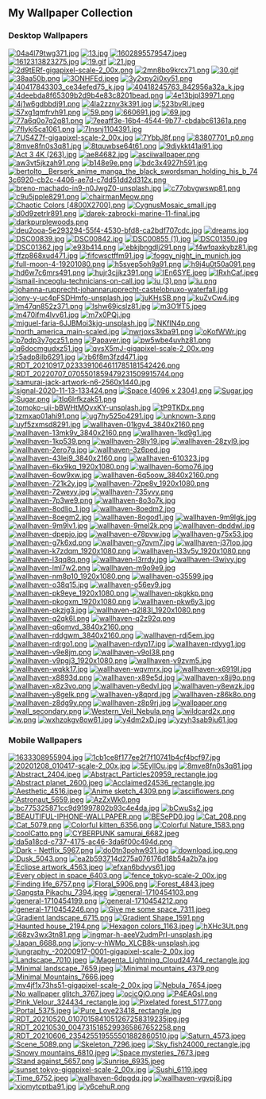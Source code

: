 ## My Wallpaper Collection
### Desktop Wallpapers

[![04a4l79twg371.jpg](https://raw.githubusercontent.com/ropapermaker/Wallpapers/master/thumbnails/04a4l79twg371.jpg)](https://raw.githubusercontent.com/ropapermaker/Wallpapers/master/papes/04a4l79twg371.jpg)
[![13.jpg](https://raw.githubusercontent.com/ropapermaker/Wallpapers/master/thumbnails/13.jpg)](https://raw.githubusercontent.com/ropapermaker/Wallpapers/master/papes/13.jpg)
[![1602895579547.jpeg](https://raw.githubusercontent.com/ropapermaker/Wallpapers/master/thumbnails/1602895579547.jpeg)](https://raw.githubusercontent.com/ropapermaker/Wallpapers/master/papes/1602895579547.jpeg)
[![1612313823275.jpg](https://raw.githubusercontent.com/ropapermaker/Wallpapers/master/thumbnails/1612313823275.jpg)](https://raw.githubusercontent.com/ropapermaker/Wallpapers/master/papes/1612313823275.jpg)
[![19.gif](https://raw.githubusercontent.com/ropapermaker/Wallpapers/master/thumbnails/19.gif)](https://raw.githubusercontent.com/ropapermaker/Wallpapers/master/papes/19.gif)
[![21.jpg](https://raw.githubusercontent.com/ropapermaker/Wallpapers/master/thumbnails/21.jpg)](https://raw.githubusercontent.com/ropapermaker/Wallpapers/master/papes/21.jpg)
[![2d9tERf-gigapixel-scale-2_00x.png](https://raw.githubusercontent.com/ropapermaker/Wallpapers/master/thumbnails/2d9tERf-gigapixel-scale-2_00x.png)](https://raw.githubusercontent.com/ropapermaker/Wallpapers/master/papes/2d9tERf-gigapixel-scale-2_00x.png)
[![2mn8bo9krcx71.png](https://raw.githubusercontent.com/ropapermaker/Wallpapers/master/thumbnails/2mn8bo9krcx71.png)](https://raw.githubusercontent.com/ropapermaker/Wallpapers/master/papes/2mn8bo9krcx71.png)
[![30.gif](https://raw.githubusercontent.com/ropapermaker/Wallpapers/master/thumbnails/30.gif)](https://raw.githubusercontent.com/ropapermaker/Wallpapers/master/papes/30.gif)
[![38aa50b.png](https://raw.githubusercontent.com/ropapermaker/Wallpapers/master/thumbnails/38aa50b.png)](https://raw.githubusercontent.com/ropapermaker/Wallpapers/master/papes/38aa50b.png)
[![3ONHFEd.jpeg](https://raw.githubusercontent.com/ropapermaker/Wallpapers/master/thumbnails/3ONHFEd.jpeg)](https://raw.githubusercontent.com/ropapermaker/Wallpapers/master/papes/3ONHFEd.jpeg)
[![3y2xpy2i0xy51.png](https://raw.githubusercontent.com/ropapermaker/Wallpapers/master/thumbnails/3y2xpy2i0xy51.png)](https://raw.githubusercontent.com/ropapermaker/Wallpapers/master/papes/3y2xpy2i0xy51.png)
[![40417843303_ce34efed75_k.jpg](https://raw.githubusercontent.com/ropapermaker/Wallpapers/master/thumbnails/40417843303_ce34efed75_k.jpg)](https://raw.githubusercontent.com/ropapermaker/Wallpapers/master/papes/40417843303_ce34efed75_k.jpg)
[![40418245763_842956a32a_k.jpg](https://raw.githubusercontent.com/ropapermaker/Wallpapers/master/thumbnails/40418245763_842956a32a_k.jpg)](https://raw.githubusercontent.com/ropapermaker/Wallpapers/master/papes/40418245763_842956a32a_k.jpg)
[![4deebda8f65309b2d9b4e83c8201bead.png](https://raw.githubusercontent.com/ropapermaker/Wallpapers/master/thumbnails/4deebda8f65309b2d9b4e83c8201bead.png)](https://raw.githubusercontent.com/ropapermaker/Wallpapers/master/papes/4deebda8f65309b2d9b4e83c8201bead.png)
[![4e13bjpl39971.png](https://raw.githubusercontent.com/ropapermaker/Wallpapers/master/thumbnails/4e13bjpl39971.png)](https://raw.githubusercontent.com/ropapermaker/Wallpapers/master/papes/4e13bjpl39971.png)
[![4j1w6gdbbdj91.png](https://raw.githubusercontent.com/ropapermaker/Wallpapers/master/thumbnails/4j1w6gdbbdj91.png)](https://raw.githubusercontent.com/ropapermaker/Wallpapers/master/papes/4j1w6gdbbdj91.png)
[![4la2zznv3k391.jpg](https://raw.githubusercontent.com/ropapermaker/Wallpapers/master/thumbnails/4la2zznv3k391.jpg)](https://raw.githubusercontent.com/ropapermaker/Wallpapers/master/papes/4la2zznv3k391.jpg)
[![523bvRl.jpeg](https://raw.githubusercontent.com/ropapermaker/Wallpapers/master/thumbnails/523bvRl.jpeg)](https://raw.githubusercontent.com/ropapermaker/Wallpapers/master/papes/523bvRl.jpeg)
[![57xg1qmfrvh91.png](https://raw.githubusercontent.com/ropapermaker/Wallpapers/master/thumbnails/57xg1qmfrvh91.png)](https://raw.githubusercontent.com/ropapermaker/Wallpapers/master/papes/57xg1qmfrvh91.png)
[![59.png](https://raw.githubusercontent.com/ropapermaker/Wallpapers/master/thumbnails/59.png)](https://raw.githubusercontent.com/ropapermaker/Wallpapers/master/papes/59.png)
[![660691.jpg](https://raw.githubusercontent.com/ropapermaker/Wallpapers/master/thumbnails/660691.jpg)](https://raw.githubusercontent.com/ropapermaker/Wallpapers/master/papes/660691.jpg)
[![69.jpg](https://raw.githubusercontent.com/ropapermaker/Wallpapers/master/thumbnails/69.jpg)](https://raw.githubusercontent.com/ropapermaker/Wallpapers/master/papes/69.jpg)
[![77a6q0o7g2q81.png](https://raw.githubusercontent.com/ropapermaker/Wallpapers/master/thumbnails/77a6q0o7g2q81.png)](https://raw.githubusercontent.com/ropapermaker/Wallpapers/master/papes/77a6q0o7g2q81.png)
[![7eeaff3e-16b4-4544-9b77-cbdabc61361a.png](https://raw.githubusercontent.com/ropapermaker/Wallpapers/master/thumbnails/7eeaff3e-16b4-4544-9b77-cbdabc61361a.png)](https://raw.githubusercontent.com/ropapermaker/Wallpapers/master/papes/7eeaff3e-16b4-4544-9b77-cbdabc61361a.png)
[![7flyki5ca1061.png](https://raw.githubusercontent.com/ropapermaker/Wallpapers/master/thumbnails/7flyki5ca1061.png)](https://raw.githubusercontent.com/ropapermaker/Wallpapers/master/papes/7flyki5ca1061.png)
[![7lnsnj1104391.jpg](https://raw.githubusercontent.com/ropapermaker/Wallpapers/master/thumbnails/7lnsnj1104391.jpg)](https://raw.githubusercontent.com/ropapermaker/Wallpapers/master/papes/7lnsnj1104391.jpg)
[![7US4Z7f-gigapixel-scale-2_00x.jpg](https://raw.githubusercontent.com/ropapermaker/Wallpapers/master/thumbnails/7US4Z7f-gigapixel-scale-2_00x.jpg)](https://raw.githubusercontent.com/ropapermaker/Wallpapers/master/papes/7US4Z7f-gigapixel-scale-2_00x.jpg)
[![7YbbJ8f.png](https://raw.githubusercontent.com/ropapermaker/Wallpapers/master/thumbnails/7YbbJ8f.png)](https://raw.githubusercontent.com/ropapermaker/Wallpapers/master/papes/7YbbJ8f.png)
[![83807701_p0.png](https://raw.githubusercontent.com/ropapermaker/Wallpapers/master/thumbnails/83807701_p0.png)](https://raw.githubusercontent.com/ropapermaker/Wallpapers/master/papes/83807701_p0.png)
[![8mve8fn0s3q81.jpg](https://raw.githubusercontent.com/ropapermaker/Wallpapers/master/thumbnails/8mve8fn0s3q81.jpg)](https://raw.githubusercontent.com/ropapermaker/Wallpapers/master/papes/8mve8fn0s3q81.jpg)
[![8tquwbse64t61.png](https://raw.githubusercontent.com/ropapermaker/Wallpapers/master/thumbnails/8tquwbse64t61.png)](https://raw.githubusercontent.com/ropapermaker/Wallpapers/master/papes/8tquwbse64t61.png)
[![9djykkt41ai91.jpg](https://raw.githubusercontent.com/ropapermaker/Wallpapers/master/thumbnails/9djykkt41ai91.jpg)](https://raw.githubusercontent.com/ropapermaker/Wallpapers/master/papes/9djykkt41ai91.jpg)
[![Act 3 4K (263).jpg](https://raw.githubusercontent.com/ropapermaker/Wallpapers/master/thumbnails/Act%203%204K%20(263).jpg)](https://raw.githubusercontent.com/ropapermaker/Wallpapers/master/papes/Act%203%204K%20(263).jpg)
[![ae84682.jpg](https://raw.githubusercontent.com/ropapermaker/Wallpapers/master/thumbnails/ae84682.jpg)](https://raw.githubusercontent.com/ropapermaker/Wallpapers/master/papes/ae84682.jpg)
[![asciiwallpaper.png](https://raw.githubusercontent.com/ropapermaker/Wallpapers/master/thumbnails/asciiwallpaper.png)](https://raw.githubusercontent.com/ropapermaker/Wallpapers/master/papes/asciiwallpaper.png)
[![aw3vt5jkzah91.png](https://raw.githubusercontent.com/ropapermaker/Wallpapers/master/thumbnails/aw3vt5jkzah91.png)](https://raw.githubusercontent.com/ropapermaker/Wallpapers/master/papes/aw3vt5jkzah91.png)
[![b148e9e.png](https://raw.githubusercontent.com/ropapermaker/Wallpapers/master/thumbnails/b148e9e.png)](https://raw.githubusercontent.com/ropapermaker/Wallpapers/master/papes/b148e9e.png)
[![bdc3x4927h591.jpg](https://raw.githubusercontent.com/ropapermaker/Wallpapers/master/thumbnails/bdc3x4927h591.jpg)](https://raw.githubusercontent.com/ropapermaker/Wallpapers/master/papes/bdc3x4927h591.jpg)
[![bertolto__Berserk_anime_manga_the_black_swordsman_holding_his_b_743c6920-cb2c-4406-ae7d-c7dd51dd2d312x.png](https://raw.githubusercontent.com/ropapermaker/Wallpapers/master/thumbnails/bertolto__Berserk_anime_manga_the_black_swordsman_holding_his_b_743c6920-cb2c-4406-ae7d-c7dd51dd2d312x.png)](https://raw.githubusercontent.com/ropapermaker/Wallpapers/master/papes/bertolto__Berserk_anime_manga_the_black_swordsman_holding_his_b_743c6920-cb2c-4406-ae7d-c7dd51dd2d312x.png)
[![breno-machado-in9-n0JwgZ0-unsplash.jpg](https://raw.githubusercontent.com/ropapermaker/Wallpapers/master/thumbnails/breno-machado-in9-n0JwgZ0-unsplash.jpg)](https://raw.githubusercontent.com/ropapermaker/Wallpapers/master/papes/breno-machado-in9-n0JwgZ0-unsplash.jpg)
[![c77obvgwswp81.png](https://raw.githubusercontent.com/ropapermaker/Wallpapers/master/thumbnails/c77obvgwswp81.png)](https://raw.githubusercontent.com/ropapermaker/Wallpapers/master/papes/c77obvgwswp81.png)
[![c9u5jpple8291.png](https://raw.githubusercontent.com/ropapermaker/Wallpapers/master/thumbnails/c9u5jpple8291.png)](https://raw.githubusercontent.com/ropapermaker/Wallpapers/master/papes/c9u5jpple8291.png)
[![chairmanMeow.png](https://raw.githubusercontent.com/ropapermaker/Wallpapers/master/thumbnails/chairmanMeow.png)](https://raw.githubusercontent.com/ropapermaker/Wallpapers/master/papes/chairmanMeow.png)
[![Chaotic Colors [4800X2700].png](https://raw.githubusercontent.com/ropapermaker/Wallpapers/master/thumbnails/Chaotic%20Colors%20[4800X2700].png)](https://raw.githubusercontent.com/ropapermaker/Wallpapers/master/papes/Chaotic%20Colors%20[4800X2700].png)
[![CygnusMosaic_small.jpg](https://raw.githubusercontent.com/ropapermaker/Wallpapers/master/thumbnails/CygnusMosaic_small.jpg)](https://raw.githubusercontent.com/ropapermaker/Wallpapers/master/papes/CygnusMosaic_small.jpg)
[![d0d9zetrlr891.png](https://raw.githubusercontent.com/ropapermaker/Wallpapers/master/thumbnails/d0d9zetrlr891.png)](https://raw.githubusercontent.com/ropapermaker/Wallpapers/master/papes/d0d9zetrlr891.png)
[![darek-zabrocki-marine-11-final.jpg](https://raw.githubusercontent.com/ropapermaker/Wallpapers/master/thumbnails/darek-zabrocki-marine-11-final.jpg)](https://raw.githubusercontent.com/ropapermaker/Wallpapers/master/papes/darek-zabrocki-marine-11-final.jpg)
[![darkpurplewoods.png](https://raw.githubusercontent.com/ropapermaker/Wallpapers/master/thumbnails/darkpurplewoods.png)](https://raw.githubusercontent.com/ropapermaker/Wallpapers/master/papes/darkpurplewoods.png)
[![deu2ooa-5e293294-55f4-4530-bfd8-ca2bdf707cdc.jpg](https://raw.githubusercontent.com/ropapermaker/Wallpapers/master/thumbnails/deu2ooa-5e293294-55f4-4530-bfd8-ca2bdf707cdc.jpg)](https://raw.githubusercontent.com/ropapermaker/Wallpapers/master/papes/deu2ooa-5e293294-55f4-4530-bfd8-ca2bdf707cdc.jpg)
[![dreams.jpg](https://raw.githubusercontent.com/ropapermaker/Wallpapers/master/thumbnails/dreams.jpg)](https://raw.githubusercontent.com/ropapermaker/Wallpapers/master/papes/dreams.jpg)
[![DSC00839.jpg](https://raw.githubusercontent.com/ropapermaker/Wallpapers/master/thumbnails/DSC00839.jpg)](https://raw.githubusercontent.com/ropapermaker/Wallpapers/master/papes/DSC00839.jpg)
[![DSC00842.jpg](https://raw.githubusercontent.com/ropapermaker/Wallpapers/master/thumbnails/DSC00842.jpg)](https://raw.githubusercontent.com/ropapermaker/Wallpapers/master/papes/DSC00842.jpg)
[![DSC00855 (1).jpg](https://raw.githubusercontent.com/ropapermaker/Wallpapers/master/thumbnails/DSC00855%20(1).jpg)](https://raw.githubusercontent.com/ropapermaker/Wallpapers/master/papes/DSC00855%20(1).jpg)
[![DSC01350.jpg](https://raw.githubusercontent.com/ropapermaker/Wallpapers/master/thumbnails/DSC01350.jpg)](https://raw.githubusercontent.com/ropapermaker/Wallpapers/master/papes/DSC01350.jpg)
[![DSC01362.jpg](https://raw.githubusercontent.com/ropapermaker/Wallpapers/master/thumbnails/DSC01362.jpg)](https://raw.githubusercontent.com/ropapermaker/Wallpapers/master/papes/DSC01362.jpg)
[![e93b414.png](https://raw.githubusercontent.com/ropapermaker/Wallpapers/master/thumbnails/e93b414.png)](https://raw.githubusercontent.com/ropapermaker/Wallpapers/master/papes/e93b414.png)
[![ebkjbngdlj291.png](https://raw.githubusercontent.com/ropapermaker/Wallpapers/master/thumbnails/ebkjbngdlj291.png)](https://raw.githubusercontent.com/ropapermaker/Wallpapers/master/papes/ebkjbngdlj291.png)
[![f4wfqaxkybz81.jpg](https://raw.githubusercontent.com/ropapermaker/Wallpapers/master/thumbnails/f4wfqaxkybz81.jpg)](https://raw.githubusercontent.com/ropapermaker/Wallpapers/master/papes/f4wfqaxkybz81.jpg)
[![ffzp868xud471.jpg](https://raw.githubusercontent.com/ropapermaker/Wallpapers/master/thumbnails/ffzp868xud471.jpg)](https://raw.githubusercontent.com/ropapermaker/Wallpapers/master/papes/ffzp868xud471.jpg)
[![fifcwsctffm91.jpg](https://raw.githubusercontent.com/ropapermaker/Wallpapers/master/thumbnails/fifcwsctffm91.jpg)](https://raw.githubusercontent.com/ropapermaker/Wallpapers/master/papes/fifcwsctffm91.jpg)
[![foggy_night_in_munich.jpg](https://raw.githubusercontent.com/ropapermaker/Wallpapers/master/thumbnails/foggy_night_in_munich.jpg)](https://raw.githubusercontent.com/ropapermaker/Wallpapers/master/papes/foggy_night_in_munich.jpg)
[![full-moon-4-19201080.png](https://raw.githubusercontent.com/ropapermaker/Wallpapers/master/thumbnails/full-moon-4-19201080.png)](https://raw.githubusercontent.com/ropapermaker/Wallpapers/master/papes/full-moon-4-19201080.png)
[![h5syep5oh9a91.png](https://raw.githubusercontent.com/ropapermaker/Wallpapers/master/thumbnails/h5syep5oh9a91.png)](https://raw.githubusercontent.com/ropapermaker/Wallpapers/master/papes/h5syep5oh9a91.png)
[![h9j4u0t50a091.png](https://raw.githubusercontent.com/ropapermaker/Wallpapers/master/thumbnails/h9j4u0t50a091.png)](https://raw.githubusercontent.com/ropapermaker/Wallpapers/master/papes/h9j4u0t50a091.png)
[![hd6w7c6mrs491.png](https://raw.githubusercontent.com/ropapermaker/Wallpapers/master/thumbnails/hd6w7c6mrs491.png)](https://raw.githubusercontent.com/ropapermaker/Wallpapers/master/papes/hd6w7c6mrs491.png)
[![hujr3cjjkz391.png](https://raw.githubusercontent.com/ropapermaker/Wallpapers/master/thumbnails/hujr3cjjkz391.png)](https://raw.githubusercontent.com/ropapermaker/Wallpapers/master/papes/hujr3cjjkz391.png)
[![IEn6SYE.jpeg](https://raw.githubusercontent.com/ropapermaker/Wallpapers/master/thumbnails/IEn6SYE.jpeg)](https://raw.githubusercontent.com/ropapermaker/Wallpapers/master/papes/IEn6SYE.jpeg)
[![IRxhCaf.jpeg](https://raw.githubusercontent.com/ropapermaker/Wallpapers/master/thumbnails/IRxhCaf.jpeg)](https://raw.githubusercontent.com/ropapermaker/Wallpapers/master/papes/IRxhCaf.jpeg)
[![ismail-inceoglu-technicians-on-call.jpg](https://raw.githubusercontent.com/ropapermaker/Wallpapers/master/thumbnails/ismail-inceoglu-technicians-on-call.jpg)](https://raw.githubusercontent.com/ropapermaker/Wallpapers/master/papes/ismail-inceoglu-technicians-on-call.jpg)
[![iu (3).png](https://raw.githubusercontent.com/ropapermaker/Wallpapers/master/thumbnails/iu%20(3).png)](https://raw.githubusercontent.com/ropapermaker/Wallpapers/master/papes/iu%20(3).png)
[![iu.png](https://raw.githubusercontent.com/ropapermaker/Wallpapers/master/thumbnails/iu.png)](https://raw.githubusercontent.com/ropapermaker/Wallpapers/master/papes/iu.png)
[![johanna-rupprecht-johannarupprecht-castelobruxo-waterfall.jpg](https://raw.githubusercontent.com/ropapermaker/Wallpapers/master/thumbnails/johanna-rupprecht-johannarupprecht-castelobruxo-waterfall.jpg)](https://raw.githubusercontent.com/ropapermaker/Wallpapers/master/papes/johanna-rupprecht-johannarupprecht-castelobruxo-waterfall.jpg)
[![jony-y-uc4pFSDHmfo-unsplash.jpg](https://raw.githubusercontent.com/ropapermaker/Wallpapers/master/thumbnails/jony-y-uc4pFSDHmfo-unsplash.jpg)](https://raw.githubusercontent.com/ropapermaker/Wallpapers/master/papes/jony-y-uc4pFSDHmfo-unsplash.jpg)
[![juKHsSB.png](https://raw.githubusercontent.com/ropapermaker/Wallpapers/master/thumbnails/juKHsSB.png)](https://raw.githubusercontent.com/ropapermaker/Wallpapers/master/papes/juKHsSB.png)
[![kuZvCw4.jpg](https://raw.githubusercontent.com/ropapermaker/Wallpapers/master/thumbnails/kuZvCw4.jpg)](https://raw.githubusercontent.com/ropapermaker/Wallpapers/master/papes/kuZvCw4.jpg)
[![lm47qn852z371.png](https://raw.githubusercontent.com/ropapermaker/Wallpapers/master/thumbnails/lm47qn852z371.png)](https://raw.githubusercontent.com/ropapermaker/Wallpapers/master/papes/lm47qn852z371.png)
[![lshw69icslz81.jpg](https://raw.githubusercontent.com/ropapermaker/Wallpapers/master/thumbnails/lshw69icslz81.jpg)](https://raw.githubusercontent.com/ropapermaker/Wallpapers/master/papes/lshw69icslz81.jpg)
[![m3O1fT5.jpeg](https://raw.githubusercontent.com/ropapermaker/Wallpapers/master/thumbnails/m3O1fT5.jpeg)](https://raw.githubusercontent.com/ropapermaker/Wallpapers/master/papes/m3O1fT5.jpeg)
[![m470ifm4lvv61.jpg](https://raw.githubusercontent.com/ropapermaker/Wallpapers/master/thumbnails/m470ifm4lvv61.jpg)](https://raw.githubusercontent.com/ropapermaker/Wallpapers/master/papes/m470ifm4lvv61.jpg)
[![m7x0PQj.jpg](https://raw.githubusercontent.com/ropapermaker/Wallpapers/master/thumbnails/m7x0PQj.jpg)](https://raw.githubusercontent.com/ropapermaker/Wallpapers/master/papes/m7x0PQj.jpg)
[![miguel-faria-6JJBMoi3kjg-unsplash.jpg](https://raw.githubusercontent.com/ropapermaker/Wallpapers/master/thumbnails/miguel-faria-6JJBMoi3kjg-unsplash.jpg)](https://raw.githubusercontent.com/ropapermaker/Wallpapers/master/papes/miguel-faria-6JJBMoi3kjg-unsplash.jpg)
[![NKfIN4p.png](https://raw.githubusercontent.com/ropapermaker/Wallpapers/master/thumbnails/NKfIN4p.png)](https://raw.githubusercontent.com/ropapermaker/Wallpapers/master/papes/NKfIN4p.png)
[![north_america_main-scaled.jpg](https://raw.githubusercontent.com/ropapermaker/Wallpapers/master/thumbnails/north_america_main-scaled.jpg)](https://raw.githubusercontent.com/ropapermaker/Wallpapers/master/papes/north_america_main-scaled.jpg)
[![nwrjoxs3kba91.png](https://raw.githubusercontent.com/ropapermaker/Wallpapers/master/thumbnails/nwrjoxs3kba91.png)](https://raw.githubusercontent.com/ropapermaker/Wallpapers/master/papes/nwrjoxs3kba91.png)
[![oKofWWr.jpg](https://raw.githubusercontent.com/ropapermaker/Wallpapers/master/thumbnails/oKofWWr.jpg)](https://raw.githubusercontent.com/ropapermaker/Wallpapers/master/papes/oKofWWr.jpg)
[![p7pdp3y7gcz51.png](https://raw.githubusercontent.com/ropapermaker/Wallpapers/master/thumbnails/p7pdp3y7gcz51.png)](https://raw.githubusercontent.com/ropapermaker/Wallpapers/master/papes/p7pdp3y7gcz51.png)
[![Papaver.jpg](https://raw.githubusercontent.com/ropapermaker/Wallpapers/master/thumbnails/Papaver.jpg)](https://raw.githubusercontent.com/ropapermaker/Wallpapers/master/papes/Papaver.jpg)
[![pw5wbe4uvhz81.png](https://raw.githubusercontent.com/ropapermaker/Wallpapers/master/thumbnails/pw5wbe4uvhz81.png)](https://raw.githubusercontent.com/ropapermaker/Wallpapers/master/papes/pw5wbe4uvhz81.png)
[![q6docmgudxz51.jpg](https://raw.githubusercontent.com/ropapermaker/Wallpapers/master/thumbnails/q6docmgudxz51.jpg)](https://raw.githubusercontent.com/ropapermaker/Wallpapers/master/papes/q6docmgudxz51.jpg)
[![qvsX5mJ-gigapixel-scale-2_00x.png](https://raw.githubusercontent.com/ropapermaker/Wallpapers/master/thumbnails/qvsX5mJ-gigapixel-scale-2_00x.png)](https://raw.githubusercontent.com/ropapermaker/Wallpapers/master/papes/qvsX5mJ-gigapixel-scale-2_00x.png)
[![r5adp8ilb6291.jpg](https://raw.githubusercontent.com/ropapermaker/Wallpapers/master/thumbnails/r5adp8ilb6291.jpg)](https://raw.githubusercontent.com/ropapermaker/Wallpapers/master/papes/r5adp8ilb6291.jpg)
[![rb6f8m3fzd471.jpg](https://raw.githubusercontent.com/ropapermaker/Wallpapers/master/thumbnails/rb6f8m3fzd471.jpg)](https://raw.githubusercontent.com/ropapermaker/Wallpapers/master/papes/rb6f8m3fzd471.jpg)
[![RDT_20210917_0233391064611785181542426.png](https://raw.githubusercontent.com/ropapermaker/Wallpapers/master/thumbnails/RDT_20210917_0233391064611785181542426.png)](https://raw.githubusercontent.com/ropapermaker/Wallpapers/master/papes/RDT_20210917_0233391064611785181542426.png)
[![RDT_20220707_0705501859479231509915744.png](https://raw.githubusercontent.com/ropapermaker/Wallpapers/master/thumbnails/RDT_20220707_0705501859479231509915744.png)](https://raw.githubusercontent.com/ropapermaker/Wallpapers/master/papes/RDT_20220707_0705501859479231509915744.png)
[![samurai-jack-artwork-n6-2560x1440.jpg](https://raw.githubusercontent.com/ropapermaker/Wallpapers/master/thumbnails/samurai-jack-artwork-n6-2560x1440.jpg)](https://raw.githubusercontent.com/ropapermaker/Wallpapers/master/papes/samurai-jack-artwork-n6-2560x1440.jpg)
[![signal-2020-11-13-133424.png](https://raw.githubusercontent.com/ropapermaker/Wallpapers/master/thumbnails/signal-2020-11-13-133424.png)](https://raw.githubusercontent.com/ropapermaker/Wallpapers/master/papes/signal-2020-11-13-133424.png)
[![Space [4096 x 2304].png](https://raw.githubusercontent.com/ropapermaker/Wallpapers/master/thumbnails/Space%20[4096%20x%202304].png)](https://raw.githubusercontent.com/ropapermaker/Wallpapers/master/papes/Space%20[4096%20x%202304].png)
[![Sugar.jpg](https://raw.githubusercontent.com/ropapermaker/Wallpapers/master/thumbnails/Sugar.jpg)](https://raw.githubusercontent.com/ropapermaker/Wallpapers/master/papes/Sugar.jpg)
[![Sugar.png](https://raw.githubusercontent.com/ropapermaker/Wallpapers/master/thumbnails/Sugar.png)](https://raw.githubusercontent.com/ropapermaker/Wallpapers/master/papes/Sugar.png)
[![tlq6lrfkzak51.png](https://raw.githubusercontent.com/ropapermaker/Wallpapers/master/thumbnails/tlq6lrfkzak51.png)](https://raw.githubusercontent.com/ropapermaker/Wallpapers/master/papes/tlq6lrfkzak51.png)
[![tomoko-uji-bBWHtMOvxKY-unsplash.jpg](https://raw.githubusercontent.com/ropapermaker/Wallpapers/master/thumbnails/tomoko-uji-bBWHtMOvxKY-unsplash.jpg)](https://raw.githubusercontent.com/ropapermaker/Wallpapers/master/papes/tomoko-uji-bBWHtMOvxKY-unsplash.jpg)
[![tP9TKDx.png](https://raw.githubusercontent.com/ropapermaker/Wallpapers/master/thumbnails/tP9TKDx.png)](https://raw.githubusercontent.com/ropapermaker/Wallpapers/master/papes/tP9TKDx.png)
[![tzmxap01ahi91.png](https://raw.githubusercontent.com/ropapermaker/Wallpapers/master/thumbnails/tzmxap01ahi91.png)](https://raw.githubusercontent.com/ropapermaker/Wallpapers/master/papes/tzmxap01ahi91.png)
[![ug7hy525o4291.jpg](https://raw.githubusercontent.com/ropapermaker/Wallpapers/master/thumbnails/ug7hy525o4291.jpg)](https://raw.githubusercontent.com/ropapermaker/Wallpapers/master/papes/ug7hy525o4291.jpg)
[![unknown-3.png](https://raw.githubusercontent.com/ropapermaker/Wallpapers/master/thumbnails/unknown-3.png)](https://raw.githubusercontent.com/ropapermaker/Wallpapers/master/papes/unknown-3.png)
[![uyf5zxmsd8291.jpg](https://raw.githubusercontent.com/ropapermaker/Wallpapers/master/thumbnails/uyf5zxmsd8291.jpg)](https://raw.githubusercontent.com/ropapermaker/Wallpapers/master/papes/uyf5zxmsd8291.jpg)
[![wallhaven-01kgv4_3840x2160.png](https://raw.githubusercontent.com/ropapermaker/Wallpapers/master/thumbnails/wallhaven-01kgv4_3840x2160.png)](https://raw.githubusercontent.com/ropapermaker/Wallpapers/master/papes/wallhaven-01kgv4_3840x2160.png)
[![wallhaven-13mk9v_3840x2160.png](https://raw.githubusercontent.com/ropapermaker/Wallpapers/master/thumbnails/wallhaven-13mk9v_3840x2160.png)](https://raw.githubusercontent.com/ropapermaker/Wallpapers/master/papes/wallhaven-13mk9v_3840x2160.png)
[![wallhaven-1kd9g1.jpg](https://raw.githubusercontent.com/ropapermaker/Wallpapers/master/thumbnails/wallhaven-1kd9g1.jpg)](https://raw.githubusercontent.com/ropapermaker/Wallpapers/master/papes/wallhaven-1kd9g1.jpg)
[![wallhaven-1kp539.png](https://raw.githubusercontent.com/ropapermaker/Wallpapers/master/thumbnails/wallhaven-1kp539.png)](https://raw.githubusercontent.com/ropapermaker/Wallpapers/master/papes/wallhaven-1kp539.png)
[![wallhaven-28ly19.jpg](https://raw.githubusercontent.com/ropapermaker/Wallpapers/master/thumbnails/wallhaven-28ly19.jpg)](https://raw.githubusercontent.com/ropapermaker/Wallpapers/master/papes/wallhaven-28ly19.jpg)
[![wallhaven-28zyl9.jpg](https://raw.githubusercontent.com/ropapermaker/Wallpapers/master/thumbnails/wallhaven-28zyl9.jpg)](https://raw.githubusercontent.com/ropapermaker/Wallpapers/master/papes/wallhaven-28zyl9.jpg)
[![wallhaven-2ero7g.jpg](https://raw.githubusercontent.com/ropapermaker/Wallpapers/master/thumbnails/wallhaven-2ero7g.jpg)](https://raw.githubusercontent.com/ropapermaker/Wallpapers/master/papes/wallhaven-2ero7g.jpg)
[![wallhaven-3z6ped.jpg](https://raw.githubusercontent.com/ropapermaker/Wallpapers/master/thumbnails/wallhaven-3z6ped.jpg)](https://raw.githubusercontent.com/ropapermaker/Wallpapers/master/papes/wallhaven-3z6ped.jpg)
[![wallhaven-43lej9_3840x2160.png](https://raw.githubusercontent.com/ropapermaker/Wallpapers/master/thumbnails/wallhaven-43lej9_3840x2160.png)](https://raw.githubusercontent.com/ropapermaker/Wallpapers/master/papes/wallhaven-43lej9_3840x2160.png)
[![wallhaven-610323.jpg](https://raw.githubusercontent.com/ropapermaker/Wallpapers/master/thumbnails/wallhaven-610323.jpg)](https://raw.githubusercontent.com/ropapermaker/Wallpapers/master/papes/wallhaven-610323.jpg)
[![wallhaven-6kx9kq_1920x1080.png](https://raw.githubusercontent.com/ropapermaker/Wallpapers/master/thumbnails/wallhaven-6kx9kq_1920x1080.png)](https://raw.githubusercontent.com/ropapermaker/Wallpapers/master/papes/wallhaven-6kx9kq_1920x1080.png)
[![wallhaven-6omo76.jpg](https://raw.githubusercontent.com/ropapermaker/Wallpapers/master/thumbnails/wallhaven-6omo76.jpg)](https://raw.githubusercontent.com/ropapermaker/Wallpapers/master/papes/wallhaven-6omo76.jpg)
[![wallhaven-6ow9xw.jpg](https://raw.githubusercontent.com/ropapermaker/Wallpapers/master/thumbnails/wallhaven-6ow9xw.jpg)](https://raw.githubusercontent.com/ropapermaker/Wallpapers/master/papes/wallhaven-6ow9xw.jpg)
[![wallhaven-6q5oow_3840x2160.png](https://raw.githubusercontent.com/ropapermaker/Wallpapers/master/thumbnails/wallhaven-6q5oow_3840x2160.png)](https://raw.githubusercontent.com/ropapermaker/Wallpapers/master/papes/wallhaven-6q5oow_3840x2160.png)
[![wallhaven-721k2y.jpg](https://raw.githubusercontent.com/ropapermaker/Wallpapers/master/thumbnails/wallhaven-721k2y.jpg)](https://raw.githubusercontent.com/ropapermaker/Wallpapers/master/papes/wallhaven-721k2y.jpg)
[![wallhaven-72pe8v_1920x1080.png](https://raw.githubusercontent.com/ropapermaker/Wallpapers/master/thumbnails/wallhaven-72pe8v_1920x1080.png)](https://raw.githubusercontent.com/ropapermaker/Wallpapers/master/papes/wallhaven-72pe8v_1920x1080.png)
[![wallhaven-72weyy.jpg](https://raw.githubusercontent.com/ropapermaker/Wallpapers/master/thumbnails/wallhaven-72weyy.jpg)](https://raw.githubusercontent.com/ropapermaker/Wallpapers/master/papes/wallhaven-72weyy.jpg)
[![wallhaven-735vvy.png](https://raw.githubusercontent.com/ropapermaker/Wallpapers/master/thumbnails/wallhaven-735vvy.png)](https://raw.githubusercontent.com/ropapermaker/Wallpapers/master/papes/wallhaven-735vvy.png)
[![wallhaven-7p3we9.png](https://raw.githubusercontent.com/ropapermaker/Wallpapers/master/thumbnails/wallhaven-7p3we9.png)](https://raw.githubusercontent.com/ropapermaker/Wallpapers/master/papes/wallhaven-7p3we9.png)
[![wallhaven-8o3o7k.jpg](https://raw.githubusercontent.com/ropapermaker/Wallpapers/master/thumbnails/wallhaven-8o3o7k.jpg)](https://raw.githubusercontent.com/ropapermaker/Wallpapers/master/papes/wallhaven-8o3o7k.jpg)
[![wallhaven-8odljo_1.jpg](https://raw.githubusercontent.com/ropapermaker/Wallpapers/master/thumbnails/wallhaven-8odljo_1.jpg)](https://raw.githubusercontent.com/ropapermaker/Wallpapers/master/papes/wallhaven-8odljo_1.jpg)
[![wallhaven-8oedm2.jpg](https://raw.githubusercontent.com/ropapermaker/Wallpapers/master/thumbnails/wallhaven-8oedm2.jpg)](https://raw.githubusercontent.com/ropapermaker/Wallpapers/master/papes/wallhaven-8oedm2.jpg)
[![wallhaven-8oegm2.jpg](https://raw.githubusercontent.com/ropapermaker/Wallpapers/master/thumbnails/wallhaven-8oegm2.jpg)](https://raw.githubusercontent.com/ropapermaker/Wallpapers/master/papes/wallhaven-8oegm2.jpg)
[![wallhaven-8ogod1.jpg](https://raw.githubusercontent.com/ropapermaker/Wallpapers/master/thumbnails/wallhaven-8ogod1.jpg)](https://raw.githubusercontent.com/ropapermaker/Wallpapers/master/papes/wallhaven-8ogod1.jpg)
[![wallhaven-9m9lgk.jpg](https://raw.githubusercontent.com/ropapermaker/Wallpapers/master/thumbnails/wallhaven-9m9lgk.jpg)](https://raw.githubusercontent.com/ropapermaker/Wallpapers/master/papes/wallhaven-9m9lgk.jpg)
[![wallhaven-9m9lv1.jpg](https://raw.githubusercontent.com/ropapermaker/Wallpapers/master/thumbnails/wallhaven-9m9lv1.jpg)](https://raw.githubusercontent.com/ropapermaker/Wallpapers/master/papes/wallhaven-9m9lv1.jpg)
[![wallhaven-9mel2k.png](https://raw.githubusercontent.com/ropapermaker/Wallpapers/master/thumbnails/wallhaven-9mel2k.png)](https://raw.githubusercontent.com/ropapermaker/Wallpapers/master/papes/wallhaven-9mel2k.png)
[![wallhaven-dpddwl.jpg](https://raw.githubusercontent.com/ropapermaker/Wallpapers/master/thumbnails/wallhaven-dpddwl.jpg)](https://raw.githubusercontent.com/ropapermaker/Wallpapers/master/papes/wallhaven-dpddwl.jpg)
[![wallhaven-dpepjo.jpg](https://raw.githubusercontent.com/ropapermaker/Wallpapers/master/thumbnails/wallhaven-dpepjo.jpg)](https://raw.githubusercontent.com/ropapermaker/Wallpapers/master/papes/wallhaven-dpepjo.jpg)
[![wallhaven-e78pvw.jpg](https://raw.githubusercontent.com/ropapermaker/Wallpapers/master/thumbnails/wallhaven-e78pvw.jpg)](https://raw.githubusercontent.com/ropapermaker/Wallpapers/master/papes/wallhaven-e78pvw.jpg)
[![wallhaven-g75x53.jpg](https://raw.githubusercontent.com/ropapermaker/Wallpapers/master/thumbnails/wallhaven-g75x53.jpg)](https://raw.githubusercontent.com/ropapermaker/Wallpapers/master/papes/wallhaven-g75x53.jpg)
[![wallhaven-g7k6xd.png](https://raw.githubusercontent.com/ropapermaker/Wallpapers/master/thumbnails/wallhaven-g7k6xd.png)](https://raw.githubusercontent.com/ropapermaker/Wallpapers/master/papes/wallhaven-g7k6xd.png)
[![wallhaven-g7qvm7.jpg](https://raw.githubusercontent.com/ropapermaker/Wallpapers/master/thumbnails/wallhaven-g7qvm7.jpg)](https://raw.githubusercontent.com/ropapermaker/Wallpapers/master/papes/wallhaven-g7qvm7.jpg)
[![wallhaven-j37lop.jpg](https://raw.githubusercontent.com/ropapermaker/Wallpapers/master/thumbnails/wallhaven-j37lop.jpg)](https://raw.githubusercontent.com/ropapermaker/Wallpapers/master/papes/wallhaven-j37lop.jpg)
[![wallhaven-k7zdqm_1920x1080.png](https://raw.githubusercontent.com/ropapermaker/Wallpapers/master/thumbnails/wallhaven-k7zdqm_1920x1080.png)](https://raw.githubusercontent.com/ropapermaker/Wallpapers/master/papes/wallhaven-k7zdqm_1920x1080.png)
[![wallhaven-l33v5y_1920x1080.png](https://raw.githubusercontent.com/ropapermaker/Wallpapers/master/thumbnails/wallhaven-l33v5y_1920x1080.png)](https://raw.githubusercontent.com/ropapermaker/Wallpapers/master/papes/wallhaven-l33v5y_1920x1080.png)
[![wallhaven-l3qq8q.png](https://raw.githubusercontent.com/ropapermaker/Wallpapers/master/thumbnails/wallhaven-l3qq8q.png)](https://raw.githubusercontent.com/ropapermaker/Wallpapers/master/papes/wallhaven-l3qq8q.png)
[![wallhaven-l3rrdy.jpg](https://raw.githubusercontent.com/ropapermaker/Wallpapers/master/thumbnails/wallhaven-l3rrdy.jpg)](https://raw.githubusercontent.com/ropapermaker/Wallpapers/master/papes/wallhaven-l3rrdy.jpg)
[![wallhaven-l3wjvy.jpg](https://raw.githubusercontent.com/ropapermaker/Wallpapers/master/thumbnails/wallhaven-l3wjvy.jpg)](https://raw.githubusercontent.com/ropapermaker/Wallpapers/master/papes/wallhaven-l3wjvy.jpg)
[![wallhaven-lml7w2.png](https://raw.githubusercontent.com/ropapermaker/Wallpapers/master/thumbnails/wallhaven-lml7w2.png)](https://raw.githubusercontent.com/ropapermaker/Wallpapers/master/papes/wallhaven-lml7w2.png)
[![wallhaven-m9o9e9.jpg](https://raw.githubusercontent.com/ropapermaker/Wallpapers/master/thumbnails/wallhaven-m9o9e9.jpg)](https://raw.githubusercontent.com/ropapermaker/Wallpapers/master/papes/wallhaven-m9o9e9.jpg)
[![wallhaven-nm8p10_1920x1080.png](https://raw.githubusercontent.com/ropapermaker/Wallpapers/master/thumbnails/wallhaven-nm8p10_1920x1080.png)](https://raw.githubusercontent.com/ropapermaker/Wallpapers/master/papes/wallhaven-nm8p10_1920x1080.png)
[![wallhaven-o35599.jpg](https://raw.githubusercontent.com/ropapermaker/Wallpapers/master/thumbnails/wallhaven-o35599.jpg)](https://raw.githubusercontent.com/ropapermaker/Wallpapers/master/papes/wallhaven-o35599.jpg)
[![wallhaven-o38q15.jpg](https://raw.githubusercontent.com/ropapermaker/Wallpapers/master/thumbnails/wallhaven-o38q15.jpg)](https://raw.githubusercontent.com/ropapermaker/Wallpapers/master/papes/wallhaven-o38q15.jpg)
[![wallhaven-o56ey9.jpg](https://raw.githubusercontent.com/ropapermaker/Wallpapers/master/thumbnails/wallhaven-o56ey9.jpg)](https://raw.githubusercontent.com/ropapermaker/Wallpapers/master/papes/wallhaven-o56ey9.jpg)
[![wallhaven-pk9eye_1920x1080.png](https://raw.githubusercontent.com/ropapermaker/Wallpapers/master/thumbnails/wallhaven-pk9eye_1920x1080.png)](https://raw.githubusercontent.com/ropapermaker/Wallpapers/master/papes/wallhaven-pk9eye_1920x1080.png)
[![wallhaven-pkgkkp.png](https://raw.githubusercontent.com/ropapermaker/Wallpapers/master/thumbnails/wallhaven-pkgkkp.png)](https://raw.githubusercontent.com/ropapermaker/Wallpapers/master/papes/wallhaven-pkgkkp.png)
[![wallhaven-pkogxm_1920x1080.png](https://raw.githubusercontent.com/ropapermaker/Wallpapers/master/thumbnails/wallhaven-pkogxm_1920x1080.png)](https://raw.githubusercontent.com/ropapermaker/Wallpapers/master/papes/wallhaven-pkogxm_1920x1080.png)
[![wallhaven-pkw6y3.jpg](https://raw.githubusercontent.com/ropapermaker/Wallpapers/master/thumbnails/wallhaven-pkw6y3.jpg)](https://raw.githubusercontent.com/ropapermaker/Wallpapers/master/papes/wallhaven-pkw6y3.jpg)
[![wallhaven-pkzjg3.jpg](https://raw.githubusercontent.com/ropapermaker/Wallpapers/master/thumbnails/wallhaven-pkzjg3.jpg)](https://raw.githubusercontent.com/ropapermaker/Wallpapers/master/papes/wallhaven-pkzjg3.jpg)
[![wallhaven-q2l83l_1920x1080.png](https://raw.githubusercontent.com/ropapermaker/Wallpapers/master/thumbnails/wallhaven-q2l83l_1920x1080.png)](https://raw.githubusercontent.com/ropapermaker/Wallpapers/master/papes/wallhaven-q2l83l_1920x1080.png)
[![wallhaven-q2qk6l.png](https://raw.githubusercontent.com/ropapermaker/Wallpapers/master/thumbnails/wallhaven-q2qk6l.png)](https://raw.githubusercontent.com/ropapermaker/Wallpapers/master/papes/wallhaven-q2qk6l.png)
[![wallhaven-q2z92q.png](https://raw.githubusercontent.com/ropapermaker/Wallpapers/master/thumbnails/wallhaven-q2z92q.png)](https://raw.githubusercontent.com/ropapermaker/Wallpapers/master/papes/wallhaven-q2z92q.png)
[![wallhaven-q6omvd_3840x2160.png](https://raw.githubusercontent.com/ropapermaker/Wallpapers/master/thumbnails/wallhaven-q6omvd_3840x2160.png)](https://raw.githubusercontent.com/ropapermaker/Wallpapers/master/papes/wallhaven-q6omvd_3840x2160.png)
[![wallhaven-rddgwm_3840x2160.png](https://raw.githubusercontent.com/ropapermaker/Wallpapers/master/thumbnails/wallhaven-rddgwm_3840x2160.png)](https://raw.githubusercontent.com/ropapermaker/Wallpapers/master/papes/wallhaven-rddgwm_3840x2160.png)
[![wallhaven-rdj5em.jpg](https://raw.githubusercontent.com/ropapermaker/Wallpapers/master/thumbnails/wallhaven-rdj5em.jpg)](https://raw.githubusercontent.com/ropapermaker/Wallpapers/master/papes/wallhaven-rdj5em.jpg)
[![wallhaven-rdrgo1.png](https://raw.githubusercontent.com/ropapermaker/Wallpapers/master/thumbnails/wallhaven-rdrgo1.png)](https://raw.githubusercontent.com/ropapermaker/Wallpapers/master/papes/wallhaven-rdrgo1.png)
[![wallhaven-rdyp17.jpg](https://raw.githubusercontent.com/ropapermaker/Wallpapers/master/thumbnails/wallhaven-rdyp17.jpg)](https://raw.githubusercontent.com/ropapermaker/Wallpapers/master/papes/wallhaven-rdyp17.jpg)
[![wallhaven-rdyyg1.jpg](https://raw.githubusercontent.com/ropapermaker/Wallpapers/master/thumbnails/wallhaven-rdyyg1.jpg)](https://raw.githubusercontent.com/ropapermaker/Wallpapers/master/papes/wallhaven-rdyyg1.jpg)
[![wallhaven-v9e8jm.png](https://raw.githubusercontent.com/ropapermaker/Wallpapers/master/thumbnails/wallhaven-v9e8jm.png)](https://raw.githubusercontent.com/ropapermaker/Wallpapers/master/papes/wallhaven-v9e8jm.png)
[![wallhaven-v9ol38.png](https://raw.githubusercontent.com/ropapermaker/Wallpapers/master/thumbnails/wallhaven-v9ol38.png)](https://raw.githubusercontent.com/ropapermaker/Wallpapers/master/papes/wallhaven-v9ol38.png)
[![wallhaven-v9pgj3_1920x1080.png](https://raw.githubusercontent.com/ropapermaker/Wallpapers/master/thumbnails/wallhaven-v9pgj3_1920x1080.png)](https://raw.githubusercontent.com/ropapermaker/Wallpapers/master/papes/wallhaven-v9pgj3_1920x1080.png)
[![wallhaven-v9zvm5.jpg](https://raw.githubusercontent.com/ropapermaker/Wallpapers/master/thumbnails/wallhaven-v9zvm5.jpg)](https://raw.githubusercontent.com/ropapermaker/Wallpapers/master/papes/wallhaven-v9zvm5.jpg)
[![wallhaven-wqkk17.jpg](https://raw.githubusercontent.com/ropapermaker/Wallpapers/master/thumbnails/wallhaven-wqkk17.jpg)](https://raw.githubusercontent.com/ropapermaker/Wallpapers/master/papes/wallhaven-wqkk17.jpg)
[![wallhaven-wqvmrx.jpg](https://raw.githubusercontent.com/ropapermaker/Wallpapers/master/thumbnails/wallhaven-wqvmrx.jpg)](https://raw.githubusercontent.com/ropapermaker/Wallpapers/master/papes/wallhaven-wqvmrx.jpg)
[![wallhaven-x6919l.jpg](https://raw.githubusercontent.com/ropapermaker/Wallpapers/master/thumbnails/wallhaven-x6919l.jpg)](https://raw.githubusercontent.com/ropapermaker/Wallpapers/master/papes/wallhaven-x6919l.jpg)
[![wallhaven-x8893d.png](https://raw.githubusercontent.com/ropapermaker/Wallpapers/master/thumbnails/wallhaven-x8893d.png)](https://raw.githubusercontent.com/ropapermaker/Wallpapers/master/papes/wallhaven-x8893d.png)
[![wallhaven-x89e5d.jpg](https://raw.githubusercontent.com/ropapermaker/Wallpapers/master/thumbnails/wallhaven-x89e5d.jpg)](https://raw.githubusercontent.com/ropapermaker/Wallpapers/master/papes/wallhaven-x89e5d.jpg)
[![wallhaven-x8jj9o.png](https://raw.githubusercontent.com/ropapermaker/Wallpapers/master/thumbnails/wallhaven-x8jj9o.png)](https://raw.githubusercontent.com/ropapermaker/Wallpapers/master/papes/wallhaven-x8jj9o.png)
[![wallhaven-x8z3vo.png](https://raw.githubusercontent.com/ropapermaker/Wallpapers/master/thumbnails/wallhaven-x8z3vo.png)](https://raw.githubusercontent.com/ropapermaker/Wallpapers/master/papes/wallhaven-x8z3vo.png)
[![wallhaven-y8edvl.jpg](https://raw.githubusercontent.com/ropapermaker/Wallpapers/master/thumbnails/wallhaven-y8edvl.jpg)](https://raw.githubusercontent.com/ropapermaker/Wallpapers/master/papes/wallhaven-y8edvl.jpg)
[![wallhaven-y8ewzk.jpg](https://raw.githubusercontent.com/ropapermaker/Wallpapers/master/thumbnails/wallhaven-y8ewzk.jpg)](https://raw.githubusercontent.com/ropapermaker/Wallpapers/master/papes/wallhaven-y8ewzk.jpg)
[![wallhaven-y8gelk.png](https://raw.githubusercontent.com/ropapermaker/Wallpapers/master/thumbnails/wallhaven-y8gelk.png)](https://raw.githubusercontent.com/ropapermaker/Wallpapers/master/papes/wallhaven-y8gelk.png)
[![wallhaven-y8qprd.jpg](https://raw.githubusercontent.com/ropapermaker/Wallpapers/master/thumbnails/wallhaven-y8qprd.jpg)](https://raw.githubusercontent.com/ropapermaker/Wallpapers/master/papes/wallhaven-y8qprd.jpg)
[![wallhaven-z86k8o.png](https://raw.githubusercontent.com/ropapermaker/Wallpapers/master/thumbnails/wallhaven-z86k8o.png)](https://raw.githubusercontent.com/ropapermaker/Wallpapers/master/papes/wallhaven-z86k8o.png)
[![wallhaven-z8dg9y.png](https://raw.githubusercontent.com/ropapermaker/Wallpapers/master/thumbnails/wallhaven-z8dg9y.png)](https://raw.githubusercontent.com/ropapermaker/Wallpapers/master/papes/wallhaven-z8dg9y.png)
[![wallhaven-z8p9rj.jpg](https://raw.githubusercontent.com/ropapermaker/Wallpapers/master/thumbnails/wallhaven-z8p9rj.jpg)](https://raw.githubusercontent.com/ropapermaker/Wallpapers/master/papes/wallhaven-z8p9rj.jpg)
[![wallpaper.png](https://raw.githubusercontent.com/ropapermaker/Wallpapers/master/thumbnails/wallpaper.png)](https://raw.githubusercontent.com/ropapermaker/Wallpapers/master/papes/wallpaper.png)
[![wall_secondary.png](https://raw.githubusercontent.com/ropapermaker/Wallpapers/master/thumbnails/wall_secondary.png)](https://raw.githubusercontent.com/ropapermaker/Wallpapers/master/papes/wall_secondary.png)
[![Western_Veil_Nebula.png](https://raw.githubusercontent.com/ropapermaker/Wallpapers/master/thumbnails/Western_Veil_Nebula.png)](https://raw.githubusercontent.com/ropapermaker/Wallpapers/master/papes/Western_Veil_Nebula.png)
[![wildcard2x.png](https://raw.githubusercontent.com/ropapermaker/Wallpapers/master/thumbnails/wildcard2x.png)](https://raw.githubusercontent.com/ropapermaker/Wallpapers/master/papes/wildcard2x.png)
[![w.png](https://raw.githubusercontent.com/ropapermaker/Wallpapers/master/thumbnails/w.png)](https://raw.githubusercontent.com/ropapermaker/Wallpapers/master/papes/w.png)
[![wxhzokgv8ow61.jpg](https://raw.githubusercontent.com/ropapermaker/Wallpapers/master/thumbnails/wxhzokgv8ow61.jpg)](https://raw.githubusercontent.com/ropapermaker/Wallpapers/master/papes/wxhzokgv8ow61.jpg)
[![y4dm2xD.jpg](https://raw.githubusercontent.com/ropapermaker/Wallpapers/master/thumbnails/y4dm2xD.jpg)](https://raw.githubusercontent.com/ropapermaker/Wallpapers/master/papes/y4dm2xD.jpg)
[![yzyh3sab9iu61.jpg](https://raw.githubusercontent.com/ropapermaker/Wallpapers/master/thumbnails/yzyh3sab9iu61.jpg)](https://raw.githubusercontent.com/ropapermaker/Wallpapers/master/papes/yzyh3sab9iu61.jpg)

### Mobile Wallpapers

[![1633308955904.jpg](https://raw.githubusercontent.com/ropapermaker/Wallpapers/master/thumbnails/1633308955904.jpg)](https://raw.githubusercontent.com/ropapermaker/Wallpapers/master/mobile/1633308955904.jpg)
[![1cb1ce8f177ee2f7f10741b4cf4bcf97.jpg](https://raw.githubusercontent.com/ropapermaker/Wallpapers/master/thumbnails/1cb1ce8f177ee2f7f10741b4cf4bcf97.jpg)](https://raw.githubusercontent.com/ropapermaker/Wallpapers/master/mobile/1cb1ce8f177ee2f7f10741b4cf4bcf97.jpg)
[![20201208_010417-scale-2_00x.jpg](https://raw.githubusercontent.com/ropapermaker/Wallpapers/master/thumbnails/20201208_010417-scale-2_00x.jpg)](https://raw.githubusercontent.com/ropapermaker/Wallpapers/master/mobile/20201208_010417-scale-2_00x.jpg)
[![5EyllOu.jpg](https://raw.githubusercontent.com/ropapermaker/Wallpapers/master/thumbnails/5EyllOu.jpg)](https://raw.githubusercontent.com/ropapermaker/Wallpapers/master/mobile/5EyllOu.jpg)
[![8mve8fn0s3q81.jpg](https://raw.githubusercontent.com/ropapermaker/Wallpapers/master/thumbnails/8mve8fn0s3q81.jpg)](https://raw.githubusercontent.com/ropapermaker/Wallpapers/master/mobile/8mve8fn0s3q81.jpg)
[![Abstract_2404.jpeg](https://raw.githubusercontent.com/ropapermaker/Wallpapers/master/thumbnails/Abstract_2404.jpeg)](https://raw.githubusercontent.com/ropapermaker/Wallpapers/master/mobile/Abstract_2404.jpeg)
[![Abstract_Particles20959_rectangle.jpg](https://raw.githubusercontent.com/ropapermaker/Wallpapers/master/thumbnails/Abstract_Particles20959_rectangle.jpg)](https://raw.githubusercontent.com/ropapermaker/Wallpapers/master/mobile/Abstract_Particles20959_rectangle.jpg)
[![Abstract planet_2600.jpeg](https://raw.githubusercontent.com/ropapermaker/Wallpapers/master/thumbnails/Abstract%20planet_2600.jpeg)](https://raw.githubusercontent.com/ropapermaker/Wallpapers/master/mobile/Abstract%20planet_2600.jpeg)
[![Acclaimed24536_rectangle.jpg](https://raw.githubusercontent.com/ropapermaker/Wallpapers/master/thumbnails/Acclaimed24536_rectangle.jpg)](https://raw.githubusercontent.com/ropapermaker/Wallpapers/master/mobile/Acclaimed24536_rectangle.jpg)
[![Aesthetic_4516.jpeg](https://raw.githubusercontent.com/ropapermaker/Wallpapers/master/thumbnails/Aesthetic_4516.jpeg)](https://raw.githubusercontent.com/ropapermaker/Wallpapers/master/mobile/Aesthetic_4516.jpeg)
[![Anime sketch_4309.png](https://raw.githubusercontent.com/ropapermaker/Wallpapers/master/thumbnails/Anime%20sketch_4309.png)](https://raw.githubusercontent.com/ropapermaker/Wallpapers/master/mobile/Anime%20sketch_4309.png)
[![asciiflowers.png](https://raw.githubusercontent.com/ropapermaker/Wallpapers/master/thumbnails/asciiflowers.png)](https://raw.githubusercontent.com/ropapermaker/Wallpapers/master/mobile/asciiflowers.png)
[![Astronaut_5659.jpeg](https://raw.githubusercontent.com/ropapermaker/Wallpapers/master/thumbnails/Astronaut_5659.jpeg)](https://raw.githubusercontent.com/ropapermaker/Wallpapers/master/mobile/Astronaut_5659.jpeg)
[![AzZxWk0.png](https://raw.githubusercontent.com/ropapermaker/Wallpapers/master/thumbnails/AzZxWk0.png)](https://raw.githubusercontent.com/ropapermaker/Wallpapers/master/mobile/AzZxWk0.png)
[![bc775325871cc9d91997802b93c4e4da.jpg](https://raw.githubusercontent.com/ropapermaker/Wallpapers/master/thumbnails/bc775325871cc9d91997802b93c4e4da.jpg)](https://raw.githubusercontent.com/ropapermaker/Wallpapers/master/mobile/bc775325871cc9d91997802b93c4e4da.jpg)
[![bCwuSs2.jpg](https://raw.githubusercontent.com/ropapermaker/Wallpapers/master/thumbnails/bCwuSs2.jpg)](https://raw.githubusercontent.com/ropapermaker/Wallpapers/master/mobile/bCwuSs2.jpg)
[![BEAUTIFUL-IPHONE-WALLPAPER.png](https://raw.githubusercontent.com/ropapermaker/Wallpapers/master/thumbnails/BEAUTIFUL-IPHONE-WALLPAPER.png)](https://raw.githubusercontent.com/ropapermaker/Wallpapers/master/mobile/BEAUTIFUL-IPHONE-WALLPAPER.png)
[![BESePD0.jpg](https://raw.githubusercontent.com/ropapermaker/Wallpapers/master/thumbnails/BESePD0.jpg)](https://raw.githubusercontent.com/ropapermaker/Wallpapers/master/mobile/BESePD0.jpg)
[![Cat_208.png](https://raw.githubusercontent.com/ropapermaker/Wallpapers/master/thumbnails/Cat_208.png)](https://raw.githubusercontent.com/ropapermaker/Wallpapers/master/mobile/Cat_208.png)
[![Cat_5079.png](https://raw.githubusercontent.com/ropapermaker/Wallpapers/master/thumbnails/Cat_5079.png)](https://raw.githubusercontent.com/ropapermaker/Wallpapers/master/mobile/Cat_5079.png)
[![Colorful kitten_6356.png](https://raw.githubusercontent.com/ropapermaker/Wallpapers/master/thumbnails/Colorful%20kitten_6356.png)](https://raw.githubusercontent.com/ropapermaker/Wallpapers/master/mobile/Colorful%20kitten_6356.png)
[![Colorful Nature_1583.png](https://raw.githubusercontent.com/ropapermaker/Wallpapers/master/thumbnails/Colorful%20Nature_1583.png)](https://raw.githubusercontent.com/ropapermaker/Wallpapers/master/mobile/Colorful%20Nature_1583.png)
[![coolCatto.png](https://raw.githubusercontent.com/ropapermaker/Wallpapers/master/thumbnails/coolCatto.png)](https://raw.githubusercontent.com/ropapermaker/Wallpapers/master/mobile/coolCatto.png)
[![CYBERPUNK samurai_6682.jpeg](https://raw.githubusercontent.com/ropapermaker/Wallpapers/master/thumbnails/CYBERPUNK%20samurai_6682.jpeg)](https://raw.githubusercontent.com/ropapermaker/Wallpapers/master/mobile/CYBERPUNK%20samurai_6682.jpeg)
[![da5a18cd-c737-4175-ac46-3da6f00c494d.png](https://raw.githubusercontent.com/ropapermaker/Wallpapers/master/thumbnails/da5a18cd-c737-4175-ac46-3da6f00c494d.png)](https://raw.githubusercontent.com/ropapermaker/Wallpapers/master/mobile/da5a18cd-c737-4175-ac46-3da6f00c494d.png)
[![Dark - Netflix_5967.png](https://raw.githubusercontent.com/ropapermaker/Wallpapers/master/thumbnails/Dark%20-%20Netflix_5967.png)](https://raw.githubusercontent.com/ropapermaker/Wallpapers/master/mobile/Dark%20-%20Netflix_5967.png)
[![do0tn3pohw931.jpg](https://raw.githubusercontent.com/ropapermaker/Wallpapers/master/thumbnails/do0tn3pohw931.jpg)](https://raw.githubusercontent.com/ropapermaker/Wallpapers/master/mobile/do0tn3pohw931.jpg)
[![download.jpg.png](https://raw.githubusercontent.com/ropapermaker/Wallpapers/master/thumbnails/download.jpg.png)](https://raw.githubusercontent.com/ropapermaker/Wallpapers/master/mobile/download.jpg.png)
[![Dusk_5043.png](https://raw.githubusercontent.com/ropapermaker/Wallpapers/master/thumbnails/Dusk_5043.png)](https://raw.githubusercontent.com/ropapermaker/Wallpapers/master/mobile/Dusk_5043.png)
[![ea2b593714d275a076176d18b54a2b7a.jpg](https://raw.githubusercontent.com/ropapermaker/Wallpapers/master/thumbnails/ea2b593714d275a076176d18b54a2b7a.jpg)](https://raw.githubusercontent.com/ropapermaker/Wallpapers/master/mobile/ea2b593714d275a076176d18b54a2b7a.jpg)
[![Eclipse artwork_4563.jpeg](https://raw.githubusercontent.com/ropapermaker/Wallpapers/master/thumbnails/Eclipse%20artwork_4563.jpeg)](https://raw.githubusercontent.com/ropapermaker/Wallpapers/master/mobile/Eclipse%20artwork_4563.jpeg)
[![efxan6bdvys61.jpg](https://raw.githubusercontent.com/ropapermaker/Wallpapers/master/thumbnails/efxan6bdvys61.jpg)](https://raw.githubusercontent.com/ropapermaker/Wallpapers/master/mobile/efxan6bdvys61.jpg)
[![Every object in space_6403.png](https://raw.githubusercontent.com/ropapermaker/Wallpapers/master/thumbnails/Every%20object%20in%20space_6403.png)](https://raw.githubusercontent.com/ropapermaker/Wallpapers/master/mobile/Every%20object%20in%20space_6403.png)
[![fence_tokyo-scale-2_00x.jpg](https://raw.githubusercontent.com/ropapermaker/Wallpapers/master/thumbnails/fence_tokyo-scale-2_00x.jpg)](https://raw.githubusercontent.com/ropapermaker/Wallpapers/master/mobile/fence_tokyo-scale-2_00x.jpg)
[![Finding life_6757.png](https://raw.githubusercontent.com/ropapermaker/Wallpapers/master/thumbnails/Finding%20life_6757.png)](https://raw.githubusercontent.com/ropapermaker/Wallpapers/master/mobile/Finding%20life_6757.png)
[![Floral_5906.png](https://raw.githubusercontent.com/ropapermaker/Wallpapers/master/thumbnails/Floral_5906.png)](https://raw.githubusercontent.com/ropapermaker/Wallpapers/master/mobile/Floral_5906.png)
[![Forest_4843.jpeg](https://raw.githubusercontent.com/ropapermaker/Wallpapers/master/thumbnails/Forest_4843.jpeg)](https://raw.githubusercontent.com/ropapermaker/Wallpapers/master/mobile/Forest_4843.jpeg)
[![Gangsta Pikachu_7394.jpeg](https://raw.githubusercontent.com/ropapermaker/Wallpapers/master/thumbnails/Gangsta%20Pikachu_7394.jpeg)](https://raw.githubusercontent.com/ropapermaker/Wallpapers/master/mobile/Gangsta%20Pikachu_7394.jpeg)
[![general-1710454103.png](https://raw.githubusercontent.com/ropapermaker/Wallpapers/master/thumbnails/general-1710454103.png)](https://raw.githubusercontent.com/ropapermaker/Wallpapers/master/mobile/general-1710454103.png)
[![general-1710454199.png](https://raw.githubusercontent.com/ropapermaker/Wallpapers/master/thumbnails/general-1710454199.png)](https://raw.githubusercontent.com/ropapermaker/Wallpapers/master/mobile/general-1710454199.png)
[![general-1710454212.png](https://raw.githubusercontent.com/ropapermaker/Wallpapers/master/thumbnails/general-1710454212.png)](https://raw.githubusercontent.com/ropapermaker/Wallpapers/master/mobile/general-1710454212.png)
[![general-1710454246.png](https://raw.githubusercontent.com/ropapermaker/Wallpapers/master/thumbnails/general-1710454246.png)](https://raw.githubusercontent.com/ropapermaker/Wallpapers/master/mobile/general-1710454246.png)
[![Give me some space_7311.jpeg](https://raw.githubusercontent.com/ropapermaker/Wallpapers/master/thumbnails/Give%20me%20some%20space_7311.jpeg)](https://raw.githubusercontent.com/ropapermaker/Wallpapers/master/mobile/Give%20me%20some%20space_7311.jpeg)
[![Gradient landscape_6715.png](https://raw.githubusercontent.com/ropapermaker/Wallpapers/master/thumbnails/Gradient%20landscape_6715.png)](https://raw.githubusercontent.com/ropapermaker/Wallpapers/master/mobile/Gradient%20landscape_6715.png)
[![Gradient Shape_1591.png](https://raw.githubusercontent.com/ropapermaker/Wallpapers/master/thumbnails/Gradient%20Shape_1591.png)](https://raw.githubusercontent.com/ropapermaker/Wallpapers/master/mobile/Gradient%20Shape_1591.png)
[![Haunted house_2194.png](https://raw.githubusercontent.com/ropapermaker/Wallpapers/master/thumbnails/Haunted%20house_2194.png)](https://raw.githubusercontent.com/ropapermaker/Wallpapers/master/mobile/Haunted%20house_2194.png)
[![Hexagon colors_1163.jpeg](https://raw.githubusercontent.com/ropapermaker/Wallpapers/master/thumbnails/Hexagon%20colors_1163.jpeg)](https://raw.githubusercontent.com/ropapermaker/Wallpapers/master/mobile/Hexagon%20colors_1163.jpeg)
[![hXHc3Ut.png](https://raw.githubusercontent.com/ropapermaker/Wallpapers/master/thumbnails/hXHc3Ut.png)](https://raw.githubusercontent.com/ropapermaker/Wallpapers/master/mobile/hXHc3Ut.png)
[![i68zv3wx3tn81.png](https://raw.githubusercontent.com/ropapermaker/Wallpapers/master/thumbnails/i68zv3wx3tn81.png)](https://raw.githubusercontent.com/ropapermaker/Wallpapers/master/mobile/i68zv3wx3tn81.png)
[![ingmar-h-aeeV2udmPrI-unsplash.jpg](https://raw.githubusercontent.com/ropapermaker/Wallpapers/master/thumbnails/ingmar-h-aeeV2udmPrI-unsplash.jpg)](https://raw.githubusercontent.com/ropapermaker/Wallpapers/master/mobile/ingmar-h-aeeV2udmPrI-unsplash.jpg)
[![Japan_6688.png](https://raw.githubusercontent.com/ropapermaker/Wallpapers/master/thumbnails/Japan_6688.png)](https://raw.githubusercontent.com/ropapermaker/Wallpapers/master/mobile/Japan_6688.png)
[![jony-y-hWMp_XLCB8k-unsplash.jpg](https://raw.githubusercontent.com/ropapermaker/Wallpapers/master/thumbnails/jony-y-hWMp_XLCB8k-unsplash.jpg)](https://raw.githubusercontent.com/ropapermaker/Wallpapers/master/mobile/jony-y-hWMp_XLCB8k-unsplash.jpg)
[![jungraphy_-20200917-0001-gigapixel-scale-2_00x.jpg](https://raw.githubusercontent.com/ropapermaker/Wallpapers/master/thumbnails/jungraphy_-20200917-0001-gigapixel-scale-2_00x.jpg)](https://raw.githubusercontent.com/ropapermaker/Wallpapers/master/mobile/jungraphy_-20200917-0001-gigapixel-scale-2_00x.jpg)
[![Landscape_7010.jpeg](https://raw.githubusercontent.com/ropapermaker/Wallpapers/master/thumbnails/Landscape_7010.jpeg)](https://raw.githubusercontent.com/ropapermaker/Wallpapers/master/mobile/Landscape_7010.jpeg)
[![Magenta_Lightning_Cloud24744_rectangle.jpg](https://raw.githubusercontent.com/ropapermaker/Wallpapers/master/thumbnails/Magenta_Lightning_Cloud24744_rectangle.jpg)](https://raw.githubusercontent.com/ropapermaker/Wallpapers/master/mobile/Magenta_Lightning_Cloud24744_rectangle.jpg)
[![Minimal landscape_7659.jpeg](https://raw.githubusercontent.com/ropapermaker/Wallpapers/master/thumbnails/Minimal%20landscape_7659.jpeg)](https://raw.githubusercontent.com/ropapermaker/Wallpapers/master/mobile/Minimal%20landscape_7659.jpeg)
[![Minimal mountains_4379.png](https://raw.githubusercontent.com/ropapermaker/Wallpapers/master/thumbnails/Minimal%20mountains_4379.png)](https://raw.githubusercontent.com/ropapermaker/Wallpapers/master/mobile/Minimal%20mountains_4379.png)
[![Minimal Mountains_7666.jpeg](https://raw.githubusercontent.com/ropapermaker/Wallpapers/master/thumbnails/Minimal%20Mountains_7666.jpeg)](https://raw.githubusercontent.com/ropapermaker/Wallpapers/master/mobile/Minimal%20Mountains_7666.jpeg)
[![mv4jf1x73hs51-gigapixel-scale-2_00x.jpg](https://raw.githubusercontent.com/ropapermaker/Wallpapers/master/thumbnails/mv4jf1x73hs51-gigapixel-scale-2_00x.jpg)](https://raw.githubusercontent.com/ropapermaker/Wallpapers/master/mobile/mv4jf1x73hs51-gigapixel-scale-2_00x.jpg)
[![Nebula_7654.jpeg](https://raw.githubusercontent.com/ropapermaker/Wallpapers/master/thumbnails/Nebula_7654.jpeg)](https://raw.githubusercontent.com/ropapermaker/Wallpapers/master/mobile/Nebula_7654.jpeg)
[![No wallpaper glitch_3767.jpeg](https://raw.githubusercontent.com/ropapermaker/Wallpapers/master/thumbnails/No%20wallpaper%20glitch_3767.jpeg)](https://raw.githubusercontent.com/ropapermaker/Wallpapers/master/mobile/No%20wallpaper%20glitch_3767.jpeg)
[![ocicQjO.png](https://raw.githubusercontent.com/ropapermaker/Wallpapers/master/thumbnails/ocicQjO.png)](https://raw.githubusercontent.com/ropapermaker/Wallpapers/master/mobile/ocicQjO.png)
[![P4EAGsl.png](https://raw.githubusercontent.com/ropapermaker/Wallpapers/master/thumbnails/P4EAGsl.png)](https://raw.githubusercontent.com/ropapermaker/Wallpapers/master/mobile/P4EAGsl.png)
[![Pink_Velour_324434_rectangle.jpg](https://raw.githubusercontent.com/ropapermaker/Wallpapers/master/thumbnails/Pink_Velour_324434_rectangle.jpg)](https://raw.githubusercontent.com/ropapermaker/Wallpapers/master/mobile/Pink_Velour_324434_rectangle.jpg)
[![Pixelated forest_5177.png](https://raw.githubusercontent.com/ropapermaker/Wallpapers/master/thumbnails/Pixelated%20forest_5177.png)](https://raw.githubusercontent.com/ropapermaker/Wallpapers/master/mobile/Pixelated%20forest_5177.png)
[![Portal_5375.jpeg](https://raw.githubusercontent.com/ropapermaker/Wallpapers/master/thumbnails/Portal_5375.jpeg)](https://raw.githubusercontent.com/ropapermaker/Wallpapers/master/mobile/Portal_5375.jpeg)
[![Pure_Love23418_rectangle.jpg](https://raw.githubusercontent.com/ropapermaker/Wallpapers/master/thumbnails/Pure_Love23418_rectangle.jpg)](https://raw.githubusercontent.com/ropapermaker/Wallpapers/master/mobile/Pure_Love23418_rectangle.jpg)
[![RDT_20210520_0107015841051267258319235jpg.jpg](https://raw.githubusercontent.com/ropapermaker/Wallpapers/master/thumbnails/RDT_20210520_0107015841051267258319235jpg.jpg)](https://raw.githubusercontent.com/ropapermaker/Wallpapers/master/mobile/RDT_20210520_0107015841051267258319235jpg.jpg)
[![RDT_20210530_0047315185299365867652258.png](https://raw.githubusercontent.com/ropapermaker/Wallpapers/master/thumbnails/RDT_20210530_0047315185299365867652258.png)](https://raw.githubusercontent.com/ropapermaker/Wallpapers/master/mobile/RDT_20210530_0047315185299365867652258.png)
[![RDT_20210606_235425519555501882860510.jpg](https://raw.githubusercontent.com/ropapermaker/Wallpapers/master/thumbnails/RDT_20210606_235425519555501882860510.jpg)](https://raw.githubusercontent.com/ropapermaker/Wallpapers/master/mobile/RDT_20210606_235425519555501882860510.jpg)
[![Saturn_4573.jpeg](https://raw.githubusercontent.com/ropapermaker/Wallpapers/master/thumbnails/Saturn_4573.jpeg)](https://raw.githubusercontent.com/ropapermaker/Wallpapers/master/mobile/Saturn_4573.jpeg)
[![Scene_5089.png](https://raw.githubusercontent.com/ropapermaker/Wallpapers/master/thumbnails/Scene_5089.png)](https://raw.githubusercontent.com/ropapermaker/Wallpapers/master/mobile/Scene_5089.png)
[![Skeleton_7296.jpeg](https://raw.githubusercontent.com/ropapermaker/Wallpapers/master/thumbnails/Skeleton_7296.jpeg)](https://raw.githubusercontent.com/ropapermaker/Wallpapers/master/mobile/Skeleton_7296.jpeg)
[![Sky_fish24000_rectangle.jpg](https://raw.githubusercontent.com/ropapermaker/Wallpapers/master/thumbnails/Sky_fish24000_rectangle.jpg)](https://raw.githubusercontent.com/ropapermaker/Wallpapers/master/mobile/Sky_fish24000_rectangle.jpg)
[![Snowy mountains_6810.jpeg](https://raw.githubusercontent.com/ropapermaker/Wallpapers/master/thumbnails/Snowy%20mountains_6810.jpeg)](https://raw.githubusercontent.com/ropapermaker/Wallpapers/master/mobile/Snowy%20mountains_6810.jpeg)
[![Space mysteries_7673.jpeg](https://raw.githubusercontent.com/ropapermaker/Wallpapers/master/thumbnails/Space%20mysteries_7673.jpeg)](https://raw.githubusercontent.com/ropapermaker/Wallpapers/master/mobile/Space%20mysteries_7673.jpeg)
[![Stand against_5657.png](https://raw.githubusercontent.com/ropapermaker/Wallpapers/master/thumbnails/Stand%20against_5657.png)](https://raw.githubusercontent.com/ropapermaker/Wallpapers/master/mobile/Stand%20against_5657.png)
[![Sunrise_6935.jpeg](https://raw.githubusercontent.com/ropapermaker/Wallpapers/master/thumbnails/Sunrise_6935.jpeg)](https://raw.githubusercontent.com/ropapermaker/Wallpapers/master/mobile/Sunrise_6935.jpeg)
[![sunset tokyo-gigapixel-scale-2_00x.jpg](https://raw.githubusercontent.com/ropapermaker/Wallpapers/master/thumbnails/sunset%20tokyo-gigapixel-scale-2_00x.jpg)](https://raw.githubusercontent.com/ropapermaker/Wallpapers/master/mobile/sunset%20tokyo-gigapixel-scale-2_00x.jpg)
[![Sushi_6119.jpeg](https://raw.githubusercontent.com/ropapermaker/Wallpapers/master/thumbnails/Sushi_6119.jpeg)](https://raw.githubusercontent.com/ropapermaker/Wallpapers/master/mobile/Sushi_6119.jpeg)
[![Time_6752.jpeg](https://raw.githubusercontent.com/ropapermaker/Wallpapers/master/thumbnails/Time_6752.jpeg)](https://raw.githubusercontent.com/ropapermaker/Wallpapers/master/mobile/Time_6752.jpeg)
[![wallhaven-6dpgdq.jpg](https://raw.githubusercontent.com/ropapermaker/Wallpapers/master/thumbnails/wallhaven-6dpgdq.jpg)](https://raw.githubusercontent.com/ropapermaker/Wallpapers/master/mobile/wallhaven-6dpgdq.jpg)
[![wallhaven-vgvpj8.jpg](https://raw.githubusercontent.com/ropapermaker/Wallpapers/master/thumbnails/wallhaven-vgvpj8.jpg)](https://raw.githubusercontent.com/ropapermaker/Wallpapers/master/mobile/wallhaven-vgvpj8.jpg)
[![xiomytcptba91.jpg](https://raw.githubusercontent.com/ropapermaker/Wallpapers/master/thumbnails/xiomytcptba91.jpg)](https://raw.githubusercontent.com/ropapermaker/Wallpapers/master/mobile/xiomytcptba91.jpg)
[![y6cehuR.png](https://raw.githubusercontent.com/ropapermaker/Wallpapers/master/thumbnails/y6cehuR.png)](https://raw.githubusercontent.com/ropapermaker/Wallpapers/master/mobile/y6cehuR.png)

